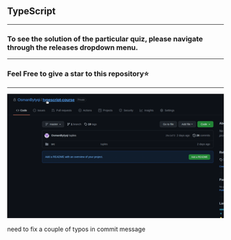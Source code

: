 ## TypeScript
---
### To see the solution of the particular quiz, please navigate through the releases dropdown menu.
---
### Feel Free to give a star to this repository⭐

---
![Video Guide](./guide.gif)


need to fix a couple of typos in commit message 
